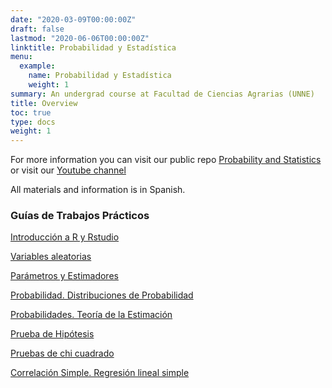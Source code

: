 ```yaml
---
date: "2020-03-09T00:00:00Z"
draft: false
lastmod: "2020-06-06T00:00:00Z"
linktitle: Probabilidad y Estadística
menu:
  example:
    name: Probabilidad y Estadística
    weight: 1
summary: An undergrad course at Facultad de Ciencias Agrarias (UNNE)
title: Overview
toc: true
type: docs
weight: 1
---
```

  
For more information you can visit our public repo [Probability and Statistics](https://github.com/industrial-prob-stats) or visit our [Youtube channel](https://www.youtube.com/channel/UCZp-9gLD4Qohn1wNv5jfoNw?view_as=subscriber)

All materials and information is in Spanish.


### Guías de Trabajos Prácticos


[Introducción a R y Rstudio](https://github.com/industrial-prob-stats/material/blob/master/guia1.pdf)

[Variables aleatorias](https://github.com/industrial-prob-stats/material/blob/master/guia02-variables-aleatorias.pdf)

[Parámetros y Estimadores](https://github.com/industrial-prob-stats/material/blob/master/guia3-parametros-estimadores.pdf)

[Probabilidad. Distribuciones de Probabilidad](https://github.com/industrial-prob-stats/material/blob/master/guia4-final.pdf)

[Probabilidades. Teoría de la Estimación](https://github.com/industrial-prob-stats/material/blob/master/guia5.pdf)

[Prueba de Hipótesis](https://github.com/industrial-prob-stats/material/blob/master/guia-6.pdf)

[Pruebas de chi cuadrado](https://github.com/industrial-prob-stats/material/blob/master/guia7.pdf)

[Correlación Simple. Regresión lineal simple](https://github.com/industrial-prob-stats/material/blob/master/guia8.pdf)


  